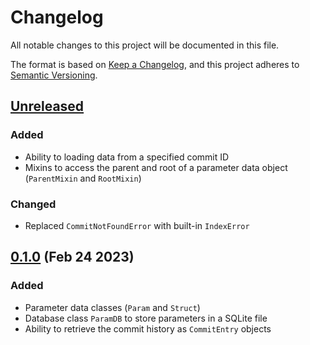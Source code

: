 # Changelog

All notable changes to this project will be documented in this file.

The format is based on [Keep a Changelog](https://keepachangelog.com/en/1.0.0/), and this
project adheres to [Semantic Versioning](https://semver.org/spec/v2.0.0.html).

## [Unreleased]

### Added

- Ability to loading data from a specified commit ID
- Mixins to access the parent and root of a parameter data object (`ParentMixin` and
  `RootMixin`)

### Changed

- Replaced `CommitNotFoundError` with built-in `IndexError`

## [0.1.0] (Feb 24 2023)

### Added

- Parameter data classes (`Param` and `Struct`)
- Database class `ParamDB` to store parameters in a SQLite file
- Ability to retrieve the commit history as `CommitEntry` objects

[unreleased]: https://github.com/PainterQubits/paramdb/compare/v0.1.0...main
[0.1.0]: https://github.com/PainterQubits/paramdb/releases/tag/v0.1.0
